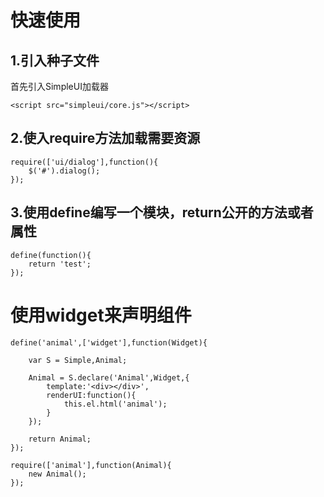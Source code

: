 
# 快速使用

## 1.引入种子文件

首先引入SimpleUI加载器

	<script src="simpleui/core.js"></script>
	
## 2.使入require方法加载需要资源

	require(['ui/dialog'],function(){
		$('#').dialog();
	});

## 3.使用define编写一个模块，return公开的方法或者属性

	define(function(){
		return 'test';
	});
	
# 使用widget来声明组件

	define('animal',['widget'],function(Widget){
		
		var S = Simple,Animal;
		
		Animal = S.declare('Animal',Widget,{
			template:'<div></div>',
			renderUI:function(){
				this.el.html('animal');
			}
		});
		
		return Animal;
	});
	
	require(['animal'],function(Animal){
		new Animal();
	});




	

	
	
	
	



